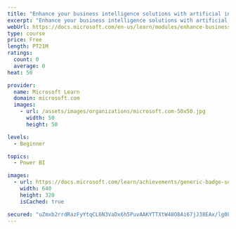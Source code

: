 ```yaml
---
title: "Enhance your business intelligence solutions with artificial intelligence"
excerpt: "Enhance your business intelligence solutions with artificial intelligence"
webUrl: https://docs.microsoft.com/en-us/learn/modules/enhance-business-intelligence-solutions-with-artificial-intelligence/
type: course
price: Free
length: PT21M
ratings:
  count: 0
  average: 0
heat: 50

provider:
  name: Microsoft Learn
  domain: microsoft.com
  images:
    - url: /assets/images/organizations/microsoft.com-50x50.jpg
      width: 50
      height: 50

levels:
  - Beginner

topics:
  - Power BI

images:
  - url: https://docs.microsoft.com/learn/achievements/generic-badge-social.png
    width: 640
    height: 320
    isCached: true

secured: "uZmxb2rrdRazFyYtqCL6N3VaDx6h5PuvAAKYTTXtW48O8Ai67jJ38EAx/lg0Lsv5XjbDB393DzcdOJEcVvTlbre3lHsxh+Na9T6u+0JgXVzjeXdZKlDLDdUBIsqJrkdKMES24if6XEBs+FHlSXrDbRQ3uqkh3CqZzlVkSn/Ltu6/8R0h11T29dDdX1+YVgEsU8BHFLiMYWk1hl+Wt0N0L/QkmB8UUUIqf9XqNd5WyzXubMWoN8uQ15ZY163RJqBHHLTkQSt6DZ/xrQtwPPmdhUItqZEZtkziwPR4M9KWLvMMtgsW9Wp4Iua8JnqzW8SKsLm2QMLwKSvoZYdEo40XEJBk9b4KNegSOYyejqfZDeZPwAtJtpyKbI6nL8C4IvpcKJmG86YzmmjVwM6nlfRXFXU3H2aaQOMY+c4eOkMnfaU=;YjsTk6LtAW2R4++qJt7EfA=="
---
```


